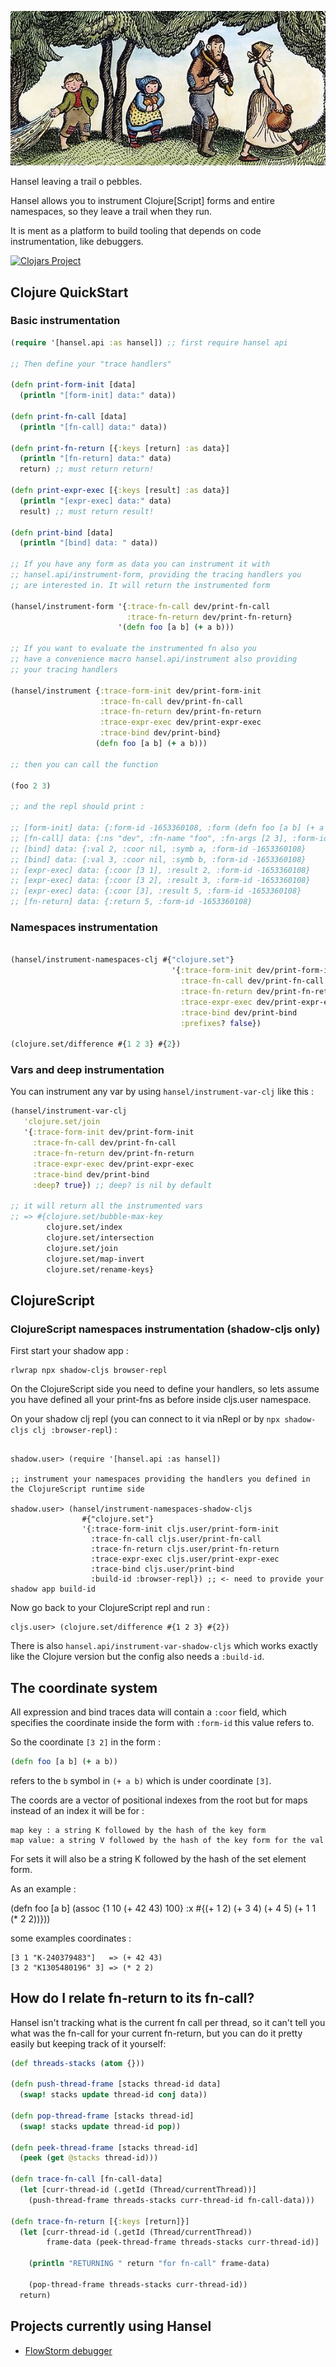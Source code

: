 
![hansel](./docs/hansel.png)

Hansel leaving a trail o pebbles.

Hansel allows you to instrument Clojure[Script] forms and entire namespaces, so they leave a trail when they run.

It is ment as a platform to build tooling that depends on code instrumentation, like debuggers.

[![Clojars Project](https://img.shields.io/clojars/v/com.github.jpmonettas/hansel.svg)](https://clojars.org/com.github.jpmonettas/hansel)

## Clojure QuickStart

### Basic instrumentation

```clojure
(require '[hansel.api :as hansel]) ;; first require hansel api

;; Then define your "trace handlers"

(defn print-form-init [data]
  (println "[form-init] data:" data))

(defn print-fn-call [data]
  (println "[fn-call] data:" data))

(defn print-fn-return [{:keys [return] :as data}]
  (println "[fn-return] data:" data)
  return) ;; must return return!

(defn print-expr-exec [{:keys [result] :as data}]
  (println "[expr-exec] data:" data)
  result) ;; must return result!

(defn print-bind [data]
  (println "[bind] data: " data))

;; If you have any form as data you can instrument it with 
;; hansel.api/instrument-form, providing the tracing handlers you
;; are interested in. It will return the instrumented form

(hansel/instrument-form '{:trace-fn-call dev/print-fn-call
                          :trace-fn-return dev/print-fn-return}
                        '(defn foo [a b] (+ a b)))

;; If you want to evaluate the instrumented fn also you
;; have a convenience macro hansel.api/instrument also providing
;; your tracing handlers

(hansel/instrument {:trace-form-init dev/print-form-init
                    :trace-fn-call dev/print-fn-call
                    :trace-fn-return dev/print-fn-return
                    :trace-expr-exec dev/print-expr-exec
                    :trace-bind dev/print-bind}
                   (defn foo [a b] (+ a b)))

;; then you can call the function

(foo 2 3)

;; and the repl should print :

;; [form-init] data: {:form-id -1653360108, :form (defn foo [a b] (+ a b)), :ns "dev", :def-kind :defn}
;; [fn-call] data: {:ns "dev", :fn-name "foo", :fn-args [2 3], :form-id -1653360108}
;; [bind] data: {:val 2, :coor nil, :symb a, :form-id -1653360108}
;; [bind] data: {:val 3, :coor nil, :symb b, :form-id -1653360108}
;; [expr-exec] data: {:coor [3 1], :result 2, :form-id -1653360108}
;; [expr-exec] data: {:coor [3 2], :result 3, :form-id -1653360108}
;; [expr-exec] data: {:coor [3], :result 5, :form-id -1653360108}
;; [fn-return] data: {:return 5, :form-id -1653360108}
```

### Namespaces instrumentation

```clojure

(hansel/instrument-namespaces-clj #{"clojure.set"}
                                    '{:trace-form-init dev/print-form-init
                                      :trace-fn-call dev/print-fn-call
                                      :trace-fn-return dev/print-fn-return
                                      :trace-expr-exec dev/print-expr-exec
                                      :trace-bind dev/print-bind
									  :prefixes? false})
									  
(clojure.set/difference #{1 2 3} #{2})
```

### Vars and deep instrumentation

You can instrument any var by using `hansel/instrument-var-clj` like this :
```clojure
(hansel/instrument-var-clj
   'clojure.set/join
   '{:trace-form-init dev/print-form-init
     :trace-fn-call dev/print-fn-call
     :trace-fn-return dev/print-fn-return
     :trace-expr-exec dev/print-expr-exec
     :trace-bind dev/print-bind
     :deep? true}) ;; deep? is nil by default

;; it will return all the instrumented vars
;; => #{clojure.set/bubble-max-key
        clojure.set/index
        clojure.set/intersection
        clojure.set/join
        clojure.set/map-invert
        clojure.set/rename-keys}
```

## ClojureScript

### ClojureScript namespaces instrumentation (shadow-cljs only)

First start your shadow app :

```
rlwrap npx shadow-cljs browser-repl
```

On the ClojureScript side you need to define your handlers, so lets assume you have defined all your print-fns as before
inside cljs.user namespace.

On your shadow clj repl (you can connect to it via nRepl or by `npx shadow-cljs clj :browser-repl`) :
```

shadow.user> (require '[hansel.api :as hansel])

;; instrument your namespaces providing the handlers you defined in the ClojureScript runtime side

shadow.user> (hansel/instrument-namespaces-shadow-cljs
                #{"clojure.set"}
                '{:trace-form-init cljs.user/print-form-init
                  :trace-fn-call cljs.user/print-fn-call
                  :trace-fn-return cljs.user/print-fn-return
                  :trace-expr-exec cljs.user/print-expr-exec
                  :trace-bind cljs.user/print-bind
                  :build-id :browser-repl}) ;; <- need to provide your shadow app build-id
```

Now go back to your ClojureScript repl and run :

```
cljs.user> (clojure.set/difference #{1 2 3} #{2})
```

There is also `hansel.api/instrument-var-shadow-cljs` which works exactly like the Clojure version but 
the config also needs a `:build-id`.

## The coordinate system

All expression and bind traces data will contain a `:coor` field, which specifies the coordinate inside the form with `:form-id` this value refers to.

So the coordinate `[3 2]` in the form :

```clojure
(defn foo [a b] (+ a b))
```

refers to the `b` symbol in `(+ a b)` which is under coordinate `[3]`.

The coords are a vector of positional indexes from the root but for maps instead of an index it will be for :

    map key : a string K followed by the hash of the key form
    map value: a string V followed by the hash of the key form for the val

For sets it will also be a string K followed by the hash of the set
element form.

As an example :

(defn foo [a b]
  (assoc {1 10
          (+ 42 43) 100}
         :x #{(+ 1 2) (+ 3 4) (+ 4 5) (+ 1 1 (* 2 2))}))

some examples coordinates :

    [3 1 "K-240379483"]   => (+ 42 43)
    [3 2 "K1305480196" 3] => (* 2 2)

## How do I relate fn-return to its fn-call?

Hansel isn't tracking what is the current fn call per thread, so it can't tell you what was the fn-call for your current
fn-return, but you can do it pretty easily but keeping track of it yourself:

```clojure
(def threads-stacks (atom {}))

(defn push-thread-frame [stacks thread-id data]
  (swap! stacks update thread-id conj data))

(defn pop-thread-frame [stacks thread-id]
  (swap! stacks update thread-id pop))

(defn peek-thread-frame [stacks thread-id]
  (peek (get @stacks thread-id)))

(defn trace-fn-call [fn-call-data]
  (let [curr-thread-id (.getId (Thread/currentThread))]
    (push-thread-frame threads-stacks curr-thread-id fn-call-data)))

(defn trace-fn-return [{:keys [return]}]
  (let [curr-thread-id (.getId (Thread/currentThread))
        frame-data (peek-thread-frame threads-stacks curr-thread-id)]

    (println "RETURNING " return "for fn-call" frame-data)

    (pop-thread-frame threads-stacks curr-thread-id))
  return)
```
## Projects currently using Hansel

- [FlowStorm debugger](https://github.com/jpmonettas/flow-storm-debugger)

